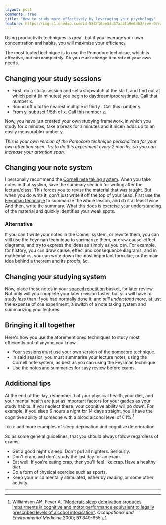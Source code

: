 ```yaml
---
layout: post
comments: true
title: "How to study more effectively by leveraging your psychology"
feature: https://img-s1.onedio.com/id-583f16ae53d37aab3a9e6d62/rev-0/raw/s-43cf296fca5578c81ee29aec5f288e8bd23277ce.jpg
---
```


Using productivity techniques is great, but if you leverage your own concentration and habits, you will maximise your efficiency.

The most touted technique is to use the Pomodoro technique, which is effective, but not completely. So you must change it to reflect your own needs.

## Changing your study sessions

- First, do a study session and set a stopwatch at the start, and find out at which point (in minutes) you begin to daydream/procrastinate. Call that number x.
- Round off x to the nearest multiple of thirty . Call this number y.
- From y, subtract 1/5th of x. Call this number z.

Now, you have just created your own studying framework, in which you study for x minutes, take a break for z minutes and it nicely adds up to an easily measurable number y.

*This is your own version of the Pomodoro technique personalized for your own attention span. Try to do this experiment every 2 months, so you can increase your attention span.*

## Changing your note system

I personally recommend the [Cornell note taking system](https://www.umfk.edu/learning-center/studying-tips/notes/).
When you take notes in that system, save the summary section for writing after the lecture/class. This forces you to revise the material that was taught.
But when you do write it, don't just write it off the top of your head. First use the [Feynman technique](https://youtu.be/_f-qkGJBPts) to summarize the whole lesson, and do it at least twice. And then, write the summary. What this does is exercise your understanding of the material and quickly identifies your weak spots.


### Alternative

If you can't write your notes in the Cornell system, or rewrite them, you can still use the Feynman technique to summarize them, or draw cause-effect diagrams, and try to express the ideas as simply as you can. For example, for history, you can draw cause, effect and consequence diagrams, and in mathematics, you can write down the most important formulae, or the main idea behind a theorem and its proofs, &c.

## Changing your studying system

Now, place these notes in your [spaced repetition](https://www.supermemo.com/english/princip.htm) basket, for later review. Not only will you complete your later revision faster, but you will have to study *less* than if you had normally done it, and *still understand more*, at just the expense of one experiment, a switch of a note taking system and summarizing your lectures.

## Bringing it all together

Here's how you use the aforementioned techniques to study most efficiently out of anyone you know.
- Your sessions *must* use your own version of the pomodoro technique.
- In said session, you must summarize your lecture notes, using the Cornell note system, as best as you can using the Feynman technique.
- Use the notes and summaries for easy review before exams.

## Additional tips

At the end of the day, remember that your physical health, your diet, and your mental health are just as important factors for your grades as your study habits. If you neglect these, your cognitive ability will go down. For example, if you sleep 6 hours a night for 14 days straight, you'll have the cognitive ability of someone with a blood alcohol level of 0.1%.[^2]

<span style="font-variant:small-caps;">todo</span>: add more examples of sleep deprivation and cognitive deterioration

So as some general guidelines, that you should always follow regardless of exams:
- Get a good night's sleep. Don't pull all nighters. Seriously.
- Don't cram, and don't study the last day for an exam.
- Eat well. If you're eating crap, then you'll feel like crap. Have a healthy diet.
- Do a form of physical exercise such as sports.
- Keep your mind mentally stimulated, either by reading, or some other activity.

----------

[^2]: Williamson AM, Feyer A. [“Moderate sleep deprivation produces impairments in cognitive and motor performance equivalent to legally prescribed levels of alcohol intoxication”](https://oem.bmj.com/content/oemed/57/10/649.full.pdf). *Occupational and Environmental Medicine*  2000; **57**:649-655. 
